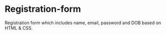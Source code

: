# Registration-form
Registration form which includes name, email, password and DOB based on HTML & CSS.
